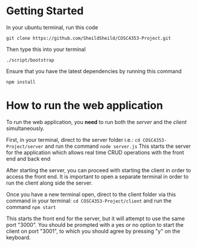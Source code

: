 # Getting Started

In your ubuntu terminal, run this code

`git clone https://github.com/SheildSheild/COSC4353-Project.git`

Then type this into your terminal

`./script/bootstrap`

Ensure that you have the latest dependencies by running this command

`npm install`

# How to run the web application

To run the web application, you **need** to run both the *server* and the *client* simultaneously. 

First, in your terminal, direct to the server folder i.e.: `cd COSC4353-Project/server` and run the command `node server.js`
This starts the server for the application which allows real time CRUD operations with the front end and back end

After starting the server, you can proceed with starting the client in order to access the front end.
It is important to open a separate terminal in order to run the client along side the server.

Once you have a new terminal open, direct to the client folder via this command in your terminal: `cd COSC4353-Project/client` and run the command `npm start`

This starts the front end for the server, but it will attempt to use the same port "3000". You should be prompted with a yes or no option to start the client on port "3001", to which you should agree by pressing "y" on the keyboard.
